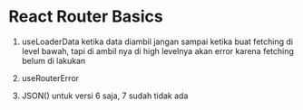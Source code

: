 # React Router Basics

1. useLoaderData ketika data diambil jangan sampai ketika buat fetching di level
   bawah, tapi di ambil nya di high levelnya akan error karena fetching belum di
   lakukan

2. useRouterError
3. JSON() untuk versi 6 saja, 7 sudah tidak ada
